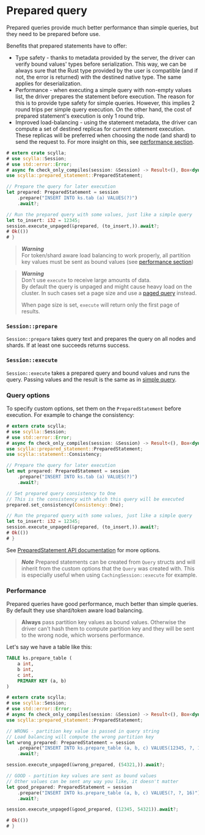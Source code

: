 # Prepared query

Prepared queries provide much better performance than simple queries,
but they need to be prepared before use.

Benefits that prepared statements have to offer:
- Type safety - thanks to metadata provided by the server, the driver can verify bound values' types before serialization. This way, we can be always sure that the Rust type provided by the user is compatible (and if not, the error is returned) with the destined native type. The same applies for deserialization.
- Performance - when executing a simple query with non-empty values list, the driver
prepares the statement before execution. The reason for this is to provide type safety for simple queries. However, this implies 2 round trips per simple query execution. On the other hand, the cost of prepared statement's execution is only 1 round trip.
- Improved load-balancing - using the statement metadata, the driver can compute a set of destined replicas for current statement execution. These replicas will be preferred when choosing the node (and shard) to send the request to. For more insight on this, see [performance section](#performance).

```rust
# extern crate scylla;
# use scylla::Session;
# use std::error::Error;
# async fn check_only_compiles(session: &Session) -> Result<(), Box<dyn Error>> {
use scylla::prepared_statement::PreparedStatement;

// Prepare the query for later execution
let prepared: PreparedStatement = session
    .prepare("INSERT INTO ks.tab (a) VALUES(?)")
    .await?;

// Run the prepared query with some values, just like a simple query
let to_insert: i32 = 12345;
session.execute_unpaged(&prepared, (to_insert,)).await?;
# Ok(())
# }
```

> ***Warning***\
> For token/shard aware load balancing to work properly, all partition key values
> must be sent as bound values (see [performance section](#performance))

> ***Warning***\
> Don't use `execute` to receive large amounts of data.\
> By default the query is unpaged and might cause heavy load on the cluster.
> In such cases set a page size and use a [paged query](paged.md) instead.
>
> When page size is set, `execute` will return only the first page of results.

### `Session::prepare`
`Session::prepare` takes query text and prepares the query on all nodes and shards.
If at least one succeeds returns success.

### `Session::execute`
`Session::execute` takes a prepared query and bound values and runs the query.
Passing values and the result is the same as in [simple query](simple.md).

### Query options

To specify custom options, set them on the `PreparedStatement` before execution.
For example to change the consistency:

```rust
# extern crate scylla;
# use scylla::Session;
# use std::error::Error;
# async fn check_only_compiles(session: &Session) -> Result<(), Box<dyn Error>> {
use scylla::prepared_statement::PreparedStatement;
use scylla::statement::Consistency;

// Prepare the query for later execution
let mut prepared: PreparedStatement = session
    .prepare("INSERT INTO ks.tab (a) VALUES(?)")
    .await?;

// Set prepared query consistency to One
// This is the consistency with which this query will be executed
prepared.set_consistency(Consistency::One);

// Run the prepared query with some values, just like a simple query
let to_insert: i32 = 12345;
session.execute_unpaged(&prepared, (to_insert,)).await?;
# Ok(())
# }
```

See [PreparedStatement API documentation](https://docs.rs/scylla/latest/scylla/statement/prepared_statement/struct.PreparedStatement.html)
for more options.

> ***Note***
> Prepared statements can be created from `Query` structs and will inherit from
> the custom options that the `Query` was created with.
> This is especially useful when using `CachingSession::execute` for example.

### Performance

Prepared queries have good performance, much better than simple queries.
By default they use shard/token aware load balancing.

> **Always** pass partition key values as bound values.
> Otherwise the driver can't hash them to compute partition key
> and they will be sent to the wrong node, which worsens performance.

Let's say we have a table like this:

```sql
TABLE ks.prepare_table (
    a int,
    b int,
    c int,
    PRIMARY KEY (a, b)
)
```

```rust
# extern crate scylla;
# use scylla::Session;
# use std::error::Error;
# async fn check_only_compiles(session: &Session) -> Result<(), Box<dyn Error>> {
use scylla::prepared_statement::PreparedStatement;

// WRONG - partition key value is passed in query string
// Load balancing will compute the wrong partition key
let wrong_prepared: PreparedStatement = session
    .prepare("INSERT INTO ks.prepare_table (a, b, c) VALUES(12345, ?, 16)")
    .await?;

session.execute_unpaged(&wrong_prepared, (54321,)).await?;

// GOOD - partition key values are sent as bound values
// Other values can be sent any way you like, it doesn't matter
let good_prepared: PreparedStatement = session
    .prepare("INSERT INTO ks.prepare_table (a, b, c) VALUES(?, ?, 16)")
    .await?;

session.execute_unpaged(&good_prepared, (12345, 54321)).await?;

# Ok(())
# }
```
